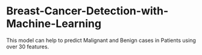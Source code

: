 # Breast-Cancer-Detection-with-Machine-Learning
This model can help to predict Malignant and Benign cases in Patients using over 30 features.
